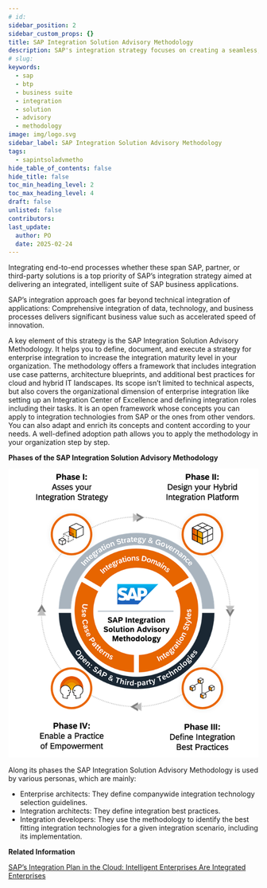 ```yaml
---
# id: 
sidebar_position: 2
sidebar_custom_props: {}
title: SAP Integration Solution Advisory Methodology
description: SAP's integration strategy focuses on creating a seamless, intelligent suite of business applications by integrating end-to-end processes across SAP, partner, and third-party solutions, aiming to accelerate innovation and deliver significant business value. A key component of this strategy is the SAP Integration Solution Advisory Methodology, which provides a comprehensive framework for defining, documenting, and executing enterprise integration strategies, covering both technical and organizational aspects, and can be adapted to various integration technologies and organizational needs.
# slug: 
keywords:
  - sap
  - btp
  - business suite
  - integration
  - solution
  - advisory
  - methodology
image: img/logo.svg
sidebar_label: SAP Integration Solution Advisory Methodology
tags:
  - sapintsoladvmetho
hide_table_of_contents: false
hide_title: false
toc_min_heading_level: 2
toc_max_heading_level: 4
draft: false
unlisted: false
contributors:
last_update:
  author: PO
  date: 2025-02-24
---
```


Integrating end-to-end processes whether these span SAP, partner, or third-party solutions is a top priority of SAP’s integration strategy aimed at delivering an integrated, intelligent suite of SAP business applications.

SAP’s integration approach goes far beyond technical integration of applications: Comprehensive integration of data, technology, and business processes delivers significant business value such as accelerated speed of innovation.

A key element of this strategy is the SAP Integration Solution Advisory Methodology. It helps you to define, document, and execute a strategy for enterprise integration to increase the integration maturity level in your organization. The methodology offers a framework that includes integration use case patterns, architecture blueprints, and additional best practices for cloud and hybrid IT landscapes. Its scope isn’t limited to technical aspects, but also covers the organizational dimension of enterprise integration like setting up an Integration Center of Excellence and defining integration roles including their tasks. It is an open framework whose concepts you can apply to integration technologies from SAP or the ones from other vendors. You can also adapt and enrich its concepts and content according to your needs. A well-defined adoption path allows you to apply the methodology in your organization step by step.

  
  
**Phases of the SAP Integration Solution Advisory Methodology**

![](images/loio7bb987a22eef46d5bbd85596bd197a95_LowRes.png "Phases of the SAP Integration Solution Advisory Methodology")

Along its phases the SAP Integration Solution Advisory Methodology is used by various personas, which are mainly:

-   Enterprise architects: They define companywide integration technology selection guidelines.
-   Integration architects: They define integration best practices.
-   Integration developers: They use the methodology to identify the best fitting integration technologies for a given integration scenario, including its implementation.

**Related Information**  


[SAP’s Integration Plan in the Cloud: Intelligent Enterprises Are Integrated Enterprises](https://www.sap.com/documents/2020/02/520ea921-847d-0010-87a3-c30de2ffd8ff.html)

